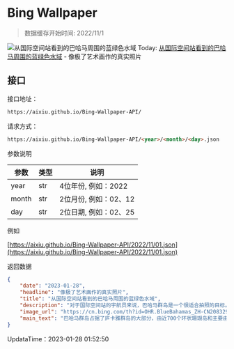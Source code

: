 # Bing Wallpaper

> 数据缓存开始时间: 2022/11/1

![从国际空间站看到的巴哈马周围的蓝绿色水域](https://cn.bing.com/th?id=OHR.BlueBahamas_ZH-CN2083290847_1920x1080.jpg&rf=LaDigue_1920x1080.jpg)
Today: [从国际空间站看到的巴哈马周围的蓝绿色水域](https://cn.bing.com/th?id=OHR.BlueBahamas_ZH-CN2083290847_1920x1080.jpg&rf=LaDigue_1920x1080.jpg) - 像极了艺术画作的真实照片

## 接口

接口地址：

```html
https://aixiu.github.io/Bing-Wallpaper-API/
```

请求方式：

```html
https://aixiu.github.io/Bing-Wallpaper-API/<year>/<month>/<day>.json
```

参数说明

| 参数 | 类型 | 说明 |
| - | - | - |
| year | str | 4位年份, 例如：2022 |
| month | str | 2位月份, 例如：02、12 |
| day | str | 2位日期, 例如：02、25 |

例如

[https://aixiu.github.io/Bing-Wallpaper-API/2022/11/01.json](https://aixiu.github.io/Bing-Wallpaper-API/2022/11/01.json)

返回数据

```json
{
    "date": "2023-01-28",
    "headline": "像极了艺术画作的真实照片",
    "title": "从国际空间站看到的巴哈马周围的蓝绿色水域",
    "description": "对于国际空间站的宇航员来说，巴哈马群岛是一个很适合拍照的目标。从空间站俯瞰下去，水面之下的巨大山丘便形成了这些漂亮的纹路。今天照片里的这些海底山丘深度可达13000英尺。",
    "image_url": "https://cn.bing.com/th?id=OHR.BlueBahamas_ZH-CN2083290847_1920x1080.jpg&rf=LaDigue_1920x1080.jpg",
    "main_text": "巴哈马群岛占据了庐卡雅群岛的大部分，由近700个环状珊瑚岛和主要由珊瑚或沙子构成的岛礁组成。"
}
```

UpdataTime：2023-01-28 01:52:50
